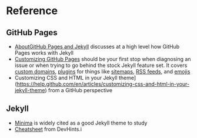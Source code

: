 # Reference

## GitHub Pages
* [AboutGitHub Pages and Jekyll](https://help.github.com/en/articles/about-github-pages-and-jekyll) discusses
at a high level how GitHub Pages works with Jekyll
* [Customizing GitHub Pages](https://help.github.com/en/categories/customizing-github-pages) should 
be your first stop when diagnosing an issue or when trying to go behind the stock Jekyll feature set.
It covers [custom domains](https://help.github.com/en/articles/using-a-custom-domain-with-github-pages),
[plugins](https://help.github.com/en/articles/adding-jekyll-plugins-to-a-github-pages-site)
for things like [sitemaps](https://help.github.com/en/articles/sitemaps-for-github-pages), 
[RSS feeds](https://help.github.com/en/articles/adding-jekyll-plugins-to-a-github-pages-site), and
[emojis](https://help.github.com/en/articles/emoji-on-github-pages)
* Customizing CSS and  HTML in your Jekyll  theme](https://help.github.com/en/articles/customizing-css-and-html-in-your-jekyll-theme) from a GitHub perspective

## Jekyll
* [Minima](https://github.com/jekyll/minima) is widely cited as a good Jekyll theme to study
* [Cheatsheet](https://devhints.io/jekyll) from DevHints.i
